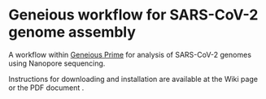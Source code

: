 # Geneious workflow for SARS-CoV-2 genome assembly
A workflow within [Geneious Prime](https://www.geneious.com/) for analysis of SARS-CoV-2 genomes using Nanopore sequencing.

Instructions for downloading and installation are available at the Wiki page or the PDF document <insert name> .
